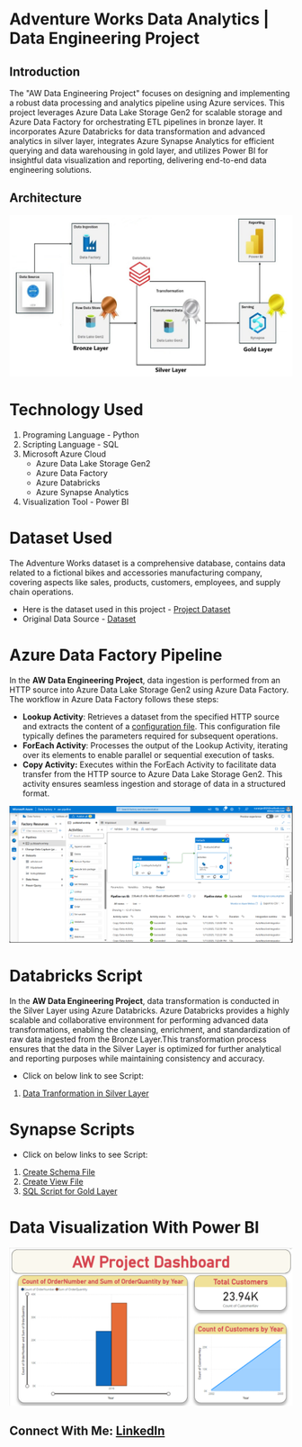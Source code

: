 # Adventure Works Data Analytics | Data Engineering Project

## Introduction
The "AW Data Engineering Project" focuses on designing and implementing a robust data processing and analytics pipeline using Azure services. This project leverages Azure Data Lake Storage Gen2 for scalable storage and Azure Data Factory for orchestrating ETL pipelines in bronze layer. It incorporates Azure Databricks for data transformation and advanced analytics in silver layer, integrates Azure Synapse Analytics for efficient querying and data warehousing in gold layer, and utilizes Power BI for insightful data visualization and reporting, delivering end-to-end data engineering solutions.

## Architecture
![Project Architecture](AW_Project_Diagram.jpg)

# Technology Used
1. Programing Language - Python
2. Scripting Language - SQL
3. Microsoft Azure Cloud
   - Azure Data Lake Storage Gen2
   - Azure Data Factory
   - Azure Databricks
   - Azure Synapse Analytics
5. Visualization Tool - Power BI

# Dataset Used
The Adventure Works dataset is a comprehensive database, contains data related to a fictional bikes and accessories manufacturing company, covering aspects like sales, products, customers, employees, and supply chain operations.

- Here is the dataset used in this project - [Project Dataset](https://github.com/Suranjan-Dey/AW-Data-Engineering-Project/tree/main/Dataset)
- Original Data Source - [Dataset](https://www.kaggle.com/datasets/ukveteran/adventure-works)

# Azure Data Factory Pipeline
In the **AW Data Engineering Project**, data ingestion is performed from an HTTP source into Azure Data Lake Storage Gen2 using Azure Data Factory. The workflow in Azure Data Factory follows these steps:
- **Lookup Activity**: Retrieves a dataset from the specified HTTP source and extracts the content of a [configuration file](AW-Data-Engineering-Project/gitfile.json). This configuration file typically defines the parameters required for subsequent operations.
- **ForEach Activity**: Processes the output of the Lookup Activity, iterating over its elements to enable parallel or sequential execution of tasks.
- **Copy Activity:** Executes within the ForEach Activity to facilitate data transfer from the HTTP source to Azure Data Lake Storage Gen2. This activity ensures seamless ingestion and storage of data in a structured format.

![ADF Pipeline](ADF-Pipeline.jpg)

# Databricks Script
In the **AW Data Engineering Project**, data transformation is conducted in the Silver Layer using Azure Databricks. Azure Databricks provides a highly scalable and collaborative environment for performing advanced data transformations, enabling the cleansing, enrichment, and standardization of raw data ingested from the Bronze Layer.This transformation process ensures that the data in the Silver Layer is optimized for further analytical and reporting purposes while maintaining consistency and accuracy.
- Click on below link to see Script:
1. [Data Tranformation in Silver Layer](AW-Data-Engineering-Project/AW_Databricks_Notebook.ipynb)

# Synapse Scripts
- Click on below links to see Script:
1. [Create Schema File](SQL-Scripts/Create_Schema.sql)
2. [Create View File](SQL-Scripts/AW_Create_View.sql)
3. [SQL Script for Gold Layer](SQL-Scripts/SQL_Script.sql)

# Data Visualization With Power BI
![Visualization](AW_PowerBI.jpg)

## Connect With Me: [LinkedIn](https://www.linkedin.com/in/suranjandey/)
